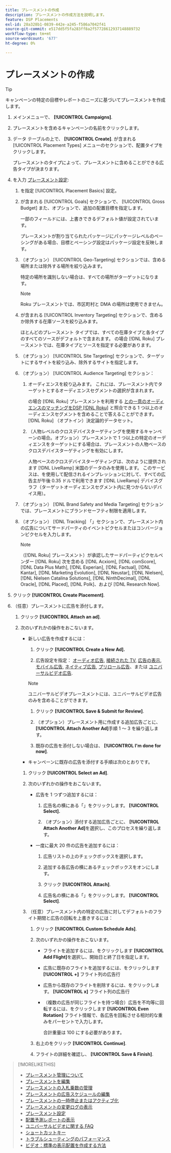 ```yaml
---
title: プレースメントの作成
description: プレースメントの作成方法を説明します。
feature: DSP Placements
exl-id: 28a328b1-0839-442e-a245-f586a7042f41
source-git-commit: e517dd5f5fa283ff8a2f57728612937148889732
workflow-type: tm+mt
source-wordcount: '677'
ht-degree: 0%

---
```


# プレースメントの作成

>[!TIP]
>
>キャンペーンの特定の目標やレポートのニーズに基づいてプレースメントを作成します。

1. メインメニューで、 **[!UICONTROL Campaigns]**.

1. プレースメントを含めるキャンペーンの名前をクリックします。

1. データ テーブルの上で、 **[!UICONTROL Create]**. が含まれる [!UICONTROL Placement Types] メニューのセクションで、配置タイプをクリックします。

   プレースメントのタイプによって、プレースメントに含めることができる広告タイプが決まります。

1. を入力 [プレースメント設定](placement-settings.md):

   1. を指定 [!UICONTROL Placement Basics] 設定。

   1. が含まれる [!UICONTROL Goals] セクションで、 [!UICONTROL Gross Budget] また、オプションで、追加の配置目標を指定します。

      一部のフィールドには、上書きできるデフォルト値が設定されています。

      プレースメントが割り当てられたパッケージにパッケージレベルのペーシングがある場合、目標とペーシング設定はパッケージ設定を反映します。

   1. （オプション） [!UICONTROL Geo-Targeting] セクションでは、含める場所または除外する場所を絞り込みます。

      特定の場所を識別しない場合は、すべての場所がターゲットになります。

      >[!NOTE]
      >
      >Roku プレースメントでは、市区町村と DMA の場所は使用できません。

   1. が含まれる [!UICONTROL Inventory Targeting] セクションで、含めるか除外する在庫ソースを絞り込みます。

      ほとんどのプレースメント タイプでは、すべての在庫タイプと各タイプのすべてのソースがデフォルトで含まれます。 の場合 [!DNL Roku] プレースメントでは、在庫タイプとソースを指定する必要があります。

   1. （オプション） [!UICONTROL Site Targeting] セクションで、ターゲットにするサイトを絞り込み、除外するサイトを指定します。

   1. （オプション） [!UICONTROL Audience Targeting] セクション：

      1. オーディエンスを絞り込みます。 これには、プレースメント内でターゲットとするオーディエンスセグメントの選択が含まれます。

         の場合 [!DNL Roku] プレースメントを利用する [との一意のオーディエンスのマッチングをDSP [!DNL Roku]](/help/dsp/inventory/roku-inventory.md) と照合できる 1 つ以上のオーディエンスセグメントを含めることで答えることができます。 [!DNL Roku] （オプトイン）決定論的データセット。

      1. （人物レベルのクロスデバイスターゲティングを使用するキャンペーンの場合。オプション）プレースメントで 1 つ以上の特定のオーディエンスをターゲットにする場合は、プレースメントの人物ベースのクロスデバイスターゲティングを有効にします。

         人物ベースのクロスデバイスターゲティングは、次のように提供されます [!DNL LiveRamp] 米国のデータのみを使用します。 このサービスは、を使用して配信されるインプレッションに対して、すべての広告主が午後 0.35 ドルで利用できます [!DNL LiveRamp] デバイスグラフ（ターゲットオーディエンスセグメント内に見つからないデバイス用）。

   1. （オプション） [!DNL Brand Safety and Media Targeting] セクションでは、プレースメントにブランドセーフティ制限を適用します。

   1. （オプション） [!DNL Tracking] 「」セクションで、プレースメント内の広告についてサードパーティのイベントピクセルまたはコンバージョンピクセルを入力します。

      >[!NOTE]
      >
      >（[!DNL Roku] プレースメント）が承認したサードパーティピクセルベンダー [!DNL Roku] 次を含める [!DNL Acxiom], [!DNL comScore], [!DNL Data Plus Math], [!DNL Experian], [!DNL Factual], [!DNL Kantar], [!DNL Marketing Evolution], [!DNL Neustar], [!DNL Nielsen], [!DNL Nielsen Catalina Solutions], [!DNL NinthDecimal], [!DNL Oracle], [!DNL Placed], [!DNL Polk]、および [!DNL Research Now].

1. クリック **[!UICONTROL Create Placement]**.

1. （任意）プレースメントに広告を添付します。

   1. クリック **[!UICONTROL Attach an ad]**.

   1. 次のいずれかの操作をおこないます。

      * 新しい広告を作成するには：

         1. クリック **[!UICONTROL Create a New Ad].**

         1. 広告設定を指定： [オーディオ広告](/help/dsp/campaign-management/ads/ad-settings-audio.md), [接続された TV](/help/dsp/campaign-management/ads/ad-settings-connected-tv.md), [広告の表示](/help/dsp/campaign-management/ads/ad-settings-display.md), [モバイル広告](/help/dsp/campaign-management/ads/ad-settings-mobile.md), [ネイティブ広告](/help/dsp/campaign-management/ads/ad-settings-native.md), [プリロール広告](/help/dsp/campaign-management/ads/ad-settings-pre-roll.md)、または [ユニバーサルビデオ広告](/help/dsp/campaign-management/ads/ad-settings-universal-video.md).

        >[!NOTE]
        >
        >ユニバーサルビデオプレースメントには、ユニバーサルビデオ広告のみを含めることができます。

         1. クリック **[!UICONTROL Save & Submit for Review]**.

         1. （オプション）プレースメント用に作成する追加広告ごとに、 **[!UICONTROL Attach Another Ad]**&#x200B;手順 1 ～ 3 を繰り返します。

         1. 既存の広告を添付しない場合は、 **[!UICONTROL I'm done for now]**.

      * キャンペーンに既存の広告を添付する手順は次のとおりです。

      1. クリック **[!UICONTROL Select an Ad]**.

      1. 次のいずれかの操作をおこないます。

         * 広告を 1 つずつ追加するには：

            1. 広告名の横にある「」をクリックします。 **[!UICONTROL Select].**

            1. （オプション）添付する追加広告ごとに、 **[!UICONTROL Attach Another Ad]**&#x200B;を選択し、このプロセスを繰り返します。

         * 一度に最大 20 件の広告を追加するには：

            1. 広告リストの上のチェックボックスを選択します。

            1. 追加する各広告の横にあるチェックボックスをオンにします。

            1. クリック **[!UICONTROL Attach]**.

            1. 広告名の横にある「」をクリックします。 **[!UICONTROL Select]**.

      1. （任意）プレースメント内の特定の広告に対してデフォルトのフライト期間と広告の回転を上書きするには：

         1. クリック **[!UICONTROL Custom Schedule Ads]**.

         1. 次のいずれかの操作をおこないます。

            * フライトを追加するには、をクリックします **[!UICONTROL Add Flight]**&#x200B;を選択し、開始日と終了日を指定します。

            * 広告に既存のフライトを追加するには、をクリックします **[!UICONTROL +]** フライト列の広告行

            * 広告から既存のフライトを削除するには、をクリックします。 **[!UICONTROL x]** フライト列の広告行

            * （複数の広告が同じフライトを持つ場合）広告を不均等に回転するには、をクリックします **[!UICONTROL Even Rotation]** フライト情報で、各広告を回転させる相対的な重みをパーセントで入力します。

              合計重量は 100 にする必要があります。

         1. 右上のをクリック **[!UICONTROL Continue]**.

         1. フライトの詳細を確認し、 **[!UICONTROL Save & Finish]**.

>[!MORELIKETHIS]
>
>* [プレースメント管理について](placement-about.md)
>* [プレースメントを編集](placement-edit.md)
>* [プレースメントの入札乗数の管理](placement-manage-bid-multipliers.md)
>* [プレースメントの広告スケジュールの編集](placement-edit-ad-schedule.md)
>* [プレースメントの一時停止またはアクティブ化](placement-pause-activate.md)
>* [プレースメントの変更ログの表示](placement-change-log.md)
>* [プレースメント設定](placement-settings.md)
>* [配置予測レポートの表示](/help/dsp/campaign-management/reports/placement-forecast.md)
>* [ユニバーサルビデオに関する FAQ](/help/dsp/campaign-management/faq-universal-video.md)
>* [ショートカットキー](/help/dsp/campaign-management/reports/keyboard-shortcuts.md)
>* [トラブルシューティングのパフォーマンス](/help/dsp/optimization/troubleshooting-performance.md)
>* [ビデオ：標準の表示配置を作成する方法](https://video.tv.adobe.com/v/340454)
